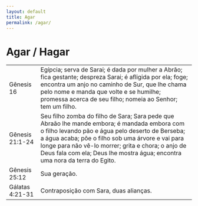 ```yaml
---
layout: default
title: Agar
permalink: /agar/
---
```


# Agar / Hagar

|    |     |
|:---|:---|
| Gênesis 16 | Egípcia; serva de Sarai; é dada por mulher a Abrão; fica gestante; despreza Sarai; é afligida por ela; foge; encontra um anjo no caminho de Sur, que lhe chama pelo nome e manda que volte e se humilhe; promessa acerca de seu filho; nomeia ao Senhor; tem um filho. |
| Gênesis 21:1-24 | Seu filho zomba do filho de Sara; Sara pede que Abraão lhe mande embora; é mandada embora com o filho levando pão e água pelo deserto de Berseba; a água acaba; põe o filho sob uma árvore e vai para longe para não vê-lo morrer; grita e chora; o anjo de Deus fala com ela; Deus lhe mostra água; encontra uma nora da terra do Egito. |
| Gênesis 25:12 | Sua geração. |
| Gálatas 4:21-31 | Contraposição com Sara, duas alianças. |
